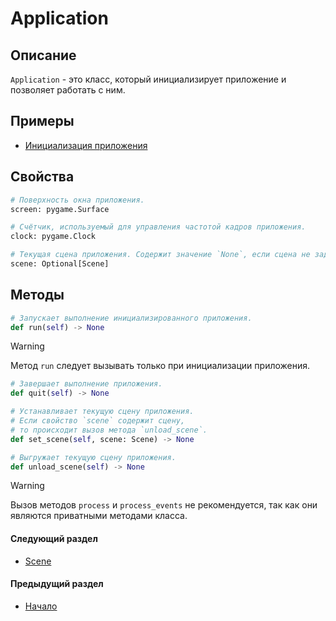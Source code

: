 # Application

## Описание

`Application` - это класс, который инициализирует приложение и позволяет работать с ним.

## Примеры

- [Инициализация приложения](beginning.md/#инициализация-приложения)

## Свойства
```py
# Поверхность окна приложения.
screen: pygame.Surface
```

```py
# Счётчик, используемый для управления частотой кадров приложения.
clock: pygame.Clock
```

```py
# Текущая сцена приложения. Содержит значение `None`, если сцена не задана.
scene: Optional[Scene]
```

## Методы
```py
# Запускает выполнение инициализированного приложения.
def run(self) -> None
```
> [!WARNING]
> Метод `run` следует вызывать только при инициализации приложения.

```py
# Завершает выполнение приложения.
def quit(self) -> None
```

```py
# Устанавливает текущую сцену приложения.
# Если свойство `scene` содержит сцену,
# то происходит вызов метода `unload_scene`.
def set_scene(self, scene: Scene) -> None
```

```py
# Выгружает текущую сцену приложения.
def unload_scene(self) -> None
```

> [!WARNING]
> Вызов методов `process` и `process_events` не рекомендуется, так как они являются приватными методами класса.

#### Следующий раздел
- [Scene](scene.md)

#### Предыдущий раздел
- [Начало](beginning.md)